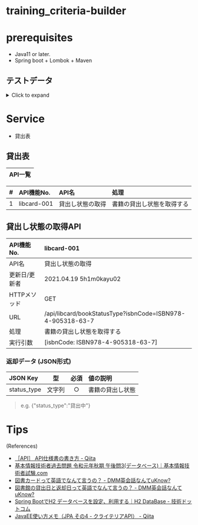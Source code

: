 # training_criteria-builder

# prerequisites

* Java11 or later.
* Spring boot + Lombok + Maven

## テストデータ

<details><summary>Click to expand</summary><br>

サーバ起動 ( Eclipse ) 後、`http://localhost:8080/h2-console` へアクセスし、H2 データベースにログインする。

**Generic H2 (Embedded)の接続情報**

|#|Item|Value|Note|
|---|---|---|---|
|1|Driver Class|org.h2.Driver|-|
|2|JDBC URL|jdbc:h2:mem:testdb|-|
|3|User Name|sa|-|
|4|Password|-|パスワード設定なし|

H2ログイン後、以下のSQLを実行する。

```sql
insert into 貸出表 (貸出番号,ISBNコード,従業員番号,貸出日,返却予定日,返却日) values (1,'ISBN978-4-905318-63-7','1001','2015-12-16','2016-01-16','2016-01-09');
insert into 貸出表 (貸出番号,ISBNコード,従業員番号,貸出日,返却予定日,返却日) values (2,'ISBN978-4-905318-63-7','1004','2016-07-18','2016-08-18','2016-07-20');
insert into 貸出表 (貸出番号,ISBNコード,従業員番号,貸出日,返却予定日,返却日) values (3,'ISBN978-4-905318-63-7','2001','2018-06-11','2018-07-11','2018-06-30');
insert into 貸出表 (貸出番号,ISBNコード,従業員番号,貸出日,返却予定日,返却日) values (4,'ISBN978-4-905318-63-7','1004','2019-04-08','2018-05-08',null);
```

</details>

# Service

* 貸出表

## 貸出表

| API一覧 |
|:-----------|

| # | API機能No. | API名 | 処理 |
|:----------:|:-----------|:-----------|:-----------|
| 1 | libcard-001 | 貸出し状態の取得 | 書籍の貸出し状態を取得する |

## 貸出し状態の取得API

| API機能No. | libcard-001 |
|:-----------|:------------|
| API名 | 貸出し状態の取得 |
| 更新日/更新者 | 2021.04.19 5h1m0kayu02 |
| HTTPメソッド | GET |
| URL | /api/libcard/bookStatusType?isbnCode=ISBN978-4-905318-63-7 |
| 処理 | 書籍の貸出し状態を取得する |
| 実行引数 | [isbnCode: ISBN978-4-905318-63-7] |

### 返却データ (JSON形式)

| JSON Key | 型 | 必須 | 値の説明 |
|:-----------|:----------:|:----------:|:-----------|
| status_type | 文字列 | ○ | 書籍の貸出し状態 |

> e.g. {"status_type":"貸出中"}

# Tips

(References)

* [［API］ API仕様書の書き方 - Qiita](https://qiita.com/sunstripe2011/items/9230396febfab2eae2c2)
* [基本情報技術者過去問題 令和元年秋期 午後問3(データベース)｜基本情報技術者試験.com](https://www.fe-siken.com/kakomon/01_aki/pm03.html)
* [図書カードって英語でなんて言うの？ - DMM英会話なんてuKnow?](https://eikaiwa.dmm.com/uknow/questions/79143/)
* [図書館の貸出日と返却日って英語でなんて言うの？ - DMM英会話なんてuKnow?](https://eikaiwa.dmm.com/uknow/questions/39622/)
* [Spring BootでH2 データベースを設定、利用する｜H2 DataBase - 技術ドットコム](https://www.lifestyle12345.com/2019/04/h2-database-spring-boot.html)
* [JavaEE使い方メモ（JPA その4 - クライテリアAPI） - Qiita](https://qiita.com/opengl-8080/items/6e3e03e4c90cd3d5e211)
